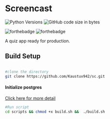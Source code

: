 # Screencast

![Python Versions](https://img.shields.io/pypi/pyversions/django.svg?style=flat) ![GitHub code size in bytes](https://img.shields.io/github/languages/code-size/Kaustuv942/sc)

![forthebadge](https://forthebadge.com/images/badges/made-with-python.svg) ![forthebadge](https://forthebadge.com/images/badges/built-with-love.svg)


A quiz app ready for production.

## Build Setup

```bash

#clone the directory
git clone https://github.com/Kaustuv942/sc.git

```
#### Initialize postgres

[Click here for more detail ](https://stackoverflow.com/questions/1471571/how-to-configure-postgresql-for-the-first-time)
```bash
#Run script
cd scripts && chmod +x build.sh &&  ./build.sh 
```
